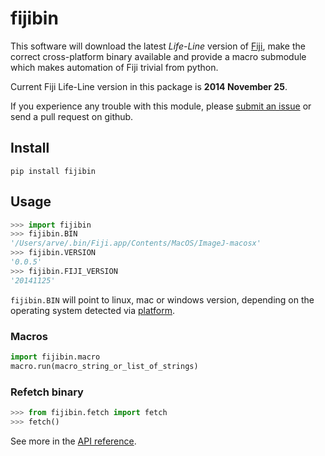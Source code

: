 # fijibin
This software will download the latest *Life-Line* version of
[Fiji](http://fiji.sc/), make the correct cross-platform binary available and
provide a macro submodule which makes automation of Fiji trivial from python.

Current Fiji Life-Line version in this package is **2014 November 25**.

If you experience any trouble with this module, please
[submit an issue](https://github.com/arve0/fijibin/issues/new) or send a
pull request on github.

## Install
```
pip install fijibin
```

## Usage
```python
>>> import fijibin
>>> fijibin.BIN
'/Users/arve/.bin/Fiji.app/Contents/MacOS/ImageJ-macosx'
>>> fijibin.VERSION
'0.0.5'
>>> fijibin.FIJI_VERSION
'20141125'
```

`fijibin.BIN` will point to linux, mac or windows version, depending on the
operating system detected via [platform](https://docs.python.org/3.4/library/platform.html).

### Macros
```python
import fijibin.macro
macro.run(macro_string_or_list_of_strings)
```

### Refetch binary
```python
>>> from fijibin.fetch import fetch
>>> fetch()
```

See more in the [API reference](http://fijibin.readthedocs.org/).
